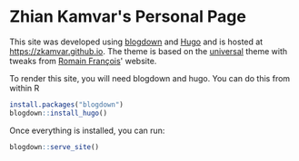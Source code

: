 Zhian Kamvar's Personal Page
============================

This site was developed using [blogdown] and [Hugo] and is hosted at <https://zkamvar.github.io>. The theme is based on the [universal] theme with
tweaks from [Romain François]' website.

To render this site, you will need blogdown and hugo. You can do this from within R

```r
install.packages("blogdown")
blogdown::install_hugo()
```

Once everything is installed, you can run:

```r
blogdown::serve_site()
```

[Romain François]: https://github.com/rbind/romain
[blogdown]: https://bookdown.org/yihui/blogdown/
[hugo]: https://gohugo.io
[universal]: https://themes.gohugo.io/hugo-universal-theme/